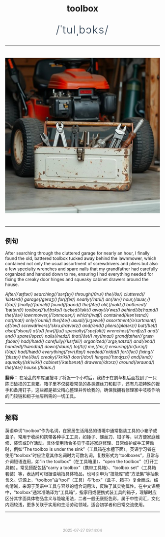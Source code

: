 <div align="center">

# toolbox

<div style="margin: 30px 0;">
<h1 style="font-size: 2.5em; font-weight: 300; letter-spacing: 2px; margin: 0; color: #2c3e50;">
/ˈtulˌbɔks/
</h1>
</div>

</div>

---

<div align="center" style="margin: 40px 0;">

![toolbox](images/toolbox.png)

</div>

---

## 例句

After searching through the cluttered garage for nearly an hour, I finally found the old, battered toolbox tucked away behind the lawnmower, which contained not only the usual assortment of screwdrivers and pliers but also a few specialty wrenches and spare nails that my grandfather had carefully organized and handed down to me, ensuring I had everything needed for fixing the creaky door hinges and squeaky cabinet drawers around the house.

*After(/ˈæftər/) searching(/ˈsərʧɪŋ/) through(/θru/) the(/ðə/) cluttered(/ˈklətərd/) garage(/gərɑʒ/) for(/fər/) nearly(/ˈnɪrli/) an(/ən/) hour,(/aʊər,/) I(/aɪ/) finally(/ˈfaɪnəli/) found(/faʊnd/) the(/ðə/) old,(/oʊld,/) battered(/ˈbætərd/) toolbox(/ˈtulˌbɔks/) tucked(/təkt/) away(/əˈweɪ/) behind(/bɪˈhaɪnd/) the(/ðə/) lawnmower,(/ˈlɔnmoʊər,/) which(/wɪʧ/) contained(/kənˈteɪnd/) not(/nɑt/) only(/ˈoʊnli/) the(/ðə/) usual(/ˈjuʒəwəl/) assortment(/əˈsɔrtmənt/) of(/əv/) screwdrivers(/ˈskruˌdraɪvərz/) and(/ənd/) pliers(/plaɪərz/) but(/bət/) also(/ˈɔlsoʊ/) a(/ə/) few(/fju/) specialty(/ˈspɛʃəlti/) wrenches(/ˈrɛnʧɪz/) and(/ənd/) spare(/spɛr/) nails(/neɪlz/) that(/ðət/) my(/maɪ/) grandfather(/ˈgrænˌfɑðər/) had(/hæd/) carefully(/ˈkɛrfəli/) organized(/ˈɔrgəˌnaɪzd/) and(/ənd/) handed(/ˈhændɪd/) down(/daʊn/) to(/tɪ/) me,(/mi,/) ensuring(/ɪnˈʃʊrɪŋ/) I(/aɪ/) had(/hæd/) everything(/ˈɛvriˌθɪŋ/) needed(/ˈnidɪd/) for(/fər/) fixing(/ˈfɪksɪŋ/) the(/ðə/) creaky(/ˈkriki/) door(/dɔr/) hinges(/ˈhɪnʤɪz/) and(/ənd/) squeaky(/skˈwiki/) cabinet(/ˈkæbənət/) drawers(/drɔrz/) around(/əraʊnd/) the(/ðə/) house.(/haʊs./)*

**翻译：** 在凌乱的车库里搜寻了将近一个小时后，我终于在割草机后面找到了一只陈旧破损的工具箱。箱子里不仅装着常见的各类螺丝刀和钳子，还有几把特殊的扳手和备用钉子，这些都是祖父精心整理并传给我的，确保我拥有修理家中吱吱作响的门铰链和柜子抽屉所需的一切工具。

---

## 解释

英语单词“toolbox”作为名词，在家居生活用品的语境中通常指装工具的小箱子或盒子，常用于收纳和携带各种手工工具，如锤子、螺丝刀、钳子等，以方便家庭维修、装饰或DIY活动。具体使用场合多见于描述家庭修理、日常维护或手工劳动时，例如“The toolbox is under the sink”（工具箱在水槽下面）。英语学习者在使用“toolbox”时应注意其作名词时为可数名词，复数形式为“toolboxes”，且常与介词短语连用，如“in the toolbox”（在工具箱里）、“open the toolbox”（打开工具箱）。常见搭配包括“carry a toolbox”（携带工具箱）、“toolbox set”（工具箱套装）等，表达时可根据语境指具体物品，也可引申为“技能库”或“方法集”等抽象含义。词源上，“toolbox”由“tool”（工具）与“box”（盒子、箱子）复合而成，结构清晰，来源于英语中工具与容器的组合词用法，反映了其实物属性。在中文语境中，“toolbox”通常准确译为“工具箱”，指家用或便携式装工具的箱子，理解时应区分其字面具体物品含义与隐喻用法，二者一般无褒贬色彩，属于中性词汇，文化内涵较浅，更多关联于实用和生活劳动领域，适合初学者和日常交流使用。


---

<div align="center" style="margin-top: 50px;">
<small style="color: #999; font-size: 0.9em;">2025-07-27 09:14:04</small>
</div>
